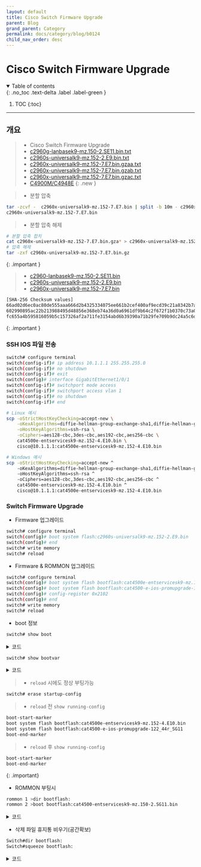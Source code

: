 ```yaml
---
layout: default
title: Cisco Switch Firmware Upgrade
parent: Blog
grand_parent: Category
permalink: docs/category/blog/b0124
child_nav_order: desc
---
```


# Cisco Switch Firmware Upgrade

<details open markdown="block">
  <summary>
    Table of contents
  </summary>
  {: .no_toc .text-delta .label .label-green }
  
1. TOC
{:toc}

</details>

---

## 개요

> - Cisco Switch Firmware Upgrade
> - [c2960g-lanbasek9-mz.150-2.SE11.bin.txt](https://github.com/heaths2/heaths2.github.io/files/13538287/c2960g-lanbasek9-mz.150-2.SE11.bin.txt)
> - [c2960s-universalk9-mz.152-2.E9.bin.txt](https://github.com/heaths2/heaths2.github.io/files/13538288/c2960s-universalk9-mz.152-2.E9.bin.txt)
> - [c2960x-universalk9-mz.152-7.E7.bin.gzaa.txt](https://github.com/heaths2/heaths2.github.io/files/13538319/c2960x-universalk9-mz.152-7.E7.bin.gzaa.txt)
> - [c2960x-universalk9-mz.152-7.E7.bin.gzab.txt](https://github.com/heaths2/heaths2.github.io/files/13538320/c2960x-universalk9-mz.152-7.E7.bin.gzab.txt)
> - [c2960x-universalk9-mz.152-7.E7.bin.gzac.txt](https://github.com/heaths2/heaths2.github.io/files/13538321/c2960x-universalk9-mz.152-7.E7.bin.gzac.txt)
> - [C4900M/C4948E](http://ftpmirror.uk/pub/Software/Cisco/4900M-4948E/)
{: .new }

> - 분할 압축
>
```bash
tar -zcvf -  c2960x-universalk9-mz.152-7.E7.bin | split -b 10m - c2960x-universalk9-mz.152-7.E7.bin.gz
c2960x-universalk9-mz.152-7.E7.bin
```
>
> - 분할 압축 해제
```bash
# 분할 압축 합치
cat c2960x-universalk9-mz.152-7.E7.bin.gza* > c2960x-universalk9-mz.152-7.E7.bin.gz
# 압축 해제
tar -zxf c2960x-universalk9-mz.152-7.E7.bin.gz
```
>
{: .important }

> - [c2960-lanbasek9-mz.150-2.SE11.bin](https://software.cisco.com/download/home/281231715/type/280805680/release/15.0.2-SE11)
> - [c2960s-universalk9-mz.152-2.E9.bin](https://software.cisco.com/download/home/282867581/type/280805680/release/15.2.2E9)
> - [c2960x-universalk9-mz.152-7.E7.bin](https://software.cisco.com/download/home/284795737/type/280805680/release/15.2.7E7)
>
```bash
[SHA-256 Checksum values]
66ad02d6ec0ac80de555aaa666d2b4325334075ee661b2cef400af9ecd39c21a8342b7a8b20fcae6d1578b7f8801327b5be4a92890a1756291fd7b98522f78a4    c2960-lanbasek9-mz.150-2.SE11.bin
602990895ac22b213988495d48856e368eb74a36d0a6961df9b64c2f672f1b0370c73a039214455f13fd48696e47256ccd8e07d13a4e67b82f2da4bc83cf0255    c2960s-universalk9-mz.152-2.E9.bin
fc655a4b595816059b5c157326af2a711fe3154abd6b39390a71b29fe709b9dc24a5c6d69fb063aa2dce5320a1cfdad9e69c21307db02c8d2f0ff093b553ec1f    c2960x-universalk9-mz.152-7.E7.bin
```
>
{: .important }

### SSH IOS 파일 전송

```bash
switch# configure terminal
switch(config-if)# ip address 10.1.1.1 255.255.255.0
switch(config-if)# no shutdown
switch(config-if)# exit
switch(config)# interface GigabitEthernet1/0/1
switch(config-if)# switchport mode access
switch(config-if)# switchport access vlan 1
switch(config-if)# no shutdown
switch(config-if)# end
```

```bash
# Linux 예시
scp -oStrictHostKeyChecking=accept-new \
    -oKexAlgorithms=diffie-hellman-group-exchange-sha1,diffie-hellman-group14-sha1,diffie-hellman-group1-sha1 \
    -oHostKeyAlgorithms=ssh-rsa \
    -oCiphers=aes128-cbc,3des-cbc,aes192-cbc,aes256-cbc \
    cat4500e-entservicesk9-mz.152-4.E10.bin \
    cisco@10.1.1.1:cat4500e-entservicesk9-mz.152-4.E10.bin
```

```bash
# Windows 예시
scp -oStrictHostKeyChecking=accept-new ^
    -oKexAlgorithms=diffie-hellman-group-exchange-sha1,diffie-hellman-group14-sha1,diffie-hellman-group1-sha1 ^
    -oHostKeyAlgorithms=ssh-rsa ^
    -oCiphers=aes128-cbc,3des-cbc,aes192-cbc,aes256-cbc ^
    cat4500e-entservicesk9-mz.152-4.E10.bin ^
    cisco@10.1.1.1:cat4500e-entservicesk9-mz.152-4.E10.bin
```

### Switch Firmware Upgrade

- Firmware 업그레이드

```bash
switch# configure terminal
switch(config)# boot system flash:c2960s-universalk9-mz.152-2.E9.bin
switch(config)# end
switch# write memory
switch# reload
```

- Firmware & ROMMON 업그레이드

```bash
switch# configure terminal
switch(config)# boot system flash bootflash:cat4500e-entservicesk9-mz.152-4.E10.bin
switch(config)# boot system flash bootflash:cat4500-e-ios-promupgrade-122_44r_SG11
switch(config)# config-register 0x2102
switch(config)# end
switch# write memory
switch# reload
```

- boot 정보

```bash
switch# show boot
```

<details markdown="block">
  <summary>
    코드
  </summary>
  {: .text-delta .label .label-green }
  
```bash
BOOT path-list      : flash:/c2960s-universalk9-mz.152-2.E9.bin
Config file         : flash:/config.text
Private Config file : flash:/private-config.text
Enable Break        : yes
Manual Boot         : no
Allow Dev Key         : yes
HELPER path-list    : 
Auto upgrade        : yes
Auto upgrade path   : 
NVRAM/Config file
      buffer size:   524288
Timeout for Config
          Download:    0 seconds
Config Download 
       via DHCP:       disabled (next boot: disabled)
```

</details>

```bash
switch# show bootvar
```

<details markdown="block">
  <summary>
    코드
  </summary>
  {: .text-delta .label .label-green }

```bash
BOOT variable = bootflash:cat4500e-entservicesk9-mz.152-4.E10.bin,1;
CONFIG_FILE variable does not exist
BOOTLDR variable does not exist
Configuration register is 0x2102
```

</details>

> - `reload` 시에도 정상 부팅가능 
```bash
switch# erase startup-config
```
> - `reload` 전 `show running-config`
```bash
boot-start-marker
boot system flash bootflash:cat4500e-entservicesk9-mz.152-4.E10.bin
boot system flash bootflash:cat4500-e-ios-promupgrade-122_44r_SG11
boot-end-marker
```
> - `reload` 후 `show running-config`
```bash
boot-start-marker
boot-end-marker
```
>
{: .important}

- ROMMON 부팅시

```bash
rommon 1 >dir bootflash:
rommon 2 >boot bootflash:cat4500-entservicesk9-mz.150-2.SG11.bin
```

<details markdown="block">
  <summary>
    코드
  </summary>
  {: .text-delta .label .label-green }

```bash
 **********************************************************
 *                                                        *
 * Welcome to Rom Monitor for      WS-C4948 System.       *
 * Copyright (c) 2003-2011 by Cisco Systems, Inc.         *
 * All rights reserved.                                   *
 *                                                        *
 **********************************************************

 Rom Monitor Program Version 12.2(31r)SGA7
 Supervisor: WS-C4948  Chassis: WS-C4948
 Hardware Revisions - Board: 6.0 CPLD: 5 Dagobah: 226


 MAC Address  : 58-8d-09-8c-4f-bf
 Ip Address   : Not set.
 Netmask      : Not set.
 Gateway      : Not set.
 TftpServer   : Not set.
 Main Memory  : 256 MBytes



 ***** The system will autoboot in 5 seconds *****


 Type control-C to prevent autobooting.
 . . . . .

 ******** The system will autoboot now ********


 config-register = 0x2102
 Autobooting using BOOT variable specified file.....

 Could not find a valid file in BOOT environment variable.
 BOOT variable can be set from IOS. To find currently set
 Rom Monitor variables, please type 'set' command.

 For help on choosing a boot method,  type 'confreg' command.
rommon 1 >dir bootflash:

   File size                  Checksum      File name
   --------------------------------------------------
  19478268 bytes (0x12936fc)  0x70f11219    cat4500-entservicesk9-mz.150-2.SG11.bin
  15613000 bytes (0xee3c48)   0x6f632700    cat4500-ipbase-mz.122-53.SG2.bin(deleted)
  19038240 bytes (0x1228020)  0x5de2ba54    cat4500-entservicesk9-mz.122-54.SG1.bin(deleted)
    426652 bytes (0x6829c)    0xe81ccb85    cat4500-ios-promupgrade-122_31r_SGA7(deleted)

   Total space = 60817408 bytes, Available = 6260736 bytes

rommon 2 >boot bootflash:cat4500-entservicesk9-mz.150-2.SG11.bin
```

</details>

- 삭제 파일 휴지통 비우기(공간확보)

```bash
Switch#dir bootflash:
Switch#squeeze bootflash:
```

<details markdown="block">
  <summary>
    코드
  </summary>
  {: .text-delta .label .label-green }

```bash
Switch#dir bootflash:
Directory of bootflash:/

    1  -rw-    19478268  Dec 10 2023 16:11:48 +00:00  cat4500-entservicesk9-mz.150-2.SG11.bin

61341696 bytes total (41863300 bytes free)


Switch#squeeze bootflash:
All deleted files will be removed. Continue? [confirm]
Squeeze operation may take a while. Continue? [confirm]
Squeezing...
Erased sector: 1
```

</details>
